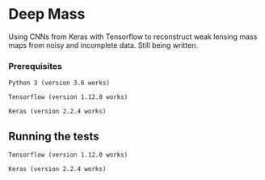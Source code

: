 # Deep Mass
Using CNNs from Keras with Tensorflow to reconstruct weak lensing mass maps from noisy and incomplete data. Still being written.

### Prerequisites

```
Python 3 (version 3.6 works)

Tensorflow (version 1.12.0 works)

Keras (version 2.2.4 works)
```

## Running the tests

```
Tensorflow (version 1.12.0 works)

Keras (version 2.2.4 works)
```
